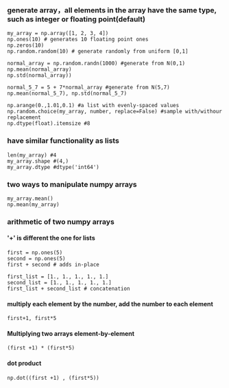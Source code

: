 ### generate array，all elements in the array have the same type, such as integer or floating point(default)

```
my_array = np.array([1, 2, 3, 4])
np.ones(10) # generates 10 floating point ones
np.zeros(10) 
np.random.random(10) # generate randomly from uniform [0,1]

normal_array = np.random.randn(1000) #generate from N(0,1)
np.mean(normal_array)
np.std(normal_array))

normal_5_7 = 5 + 7*normal_array #generate from N(5,7)
np.mean(normal_5_7), np.std(normal_5_7)

np.arange(0.,1.01,0.1) #a list with evenly-spaced values
np.random.choice(my_array, number, replace=False) #sample with/withour replacement
np.dtype(float).itemsize #8
```

### have similar functionality as lists

```
len(my_array) #4
my_array.shape #(4,)
my_array.dtype #dtype('int64')
```

### two ways to manipulate numpy arrays 

```
my_array.mean()
np.mean(my_array)
```

### arithmetic of two numpy arrays

#### '+' is different the one for lists

```
first = np.ones(5)
second = np.ones(5)
first + second # adds in-place

first_list = [1., 1., 1., 1., 1.]
second_list = [1., 1., 1., 1., 1.]
first_list + second_list # concatenation
```

#### multiply each element by the number, add the number to each element

```
first+1, first*5 
```

#### Multiplying two arrays element-by-element

```
(first +1) * (first*5)
```

#### dot product

```
np.dot((first +1) , (first*5))
```
